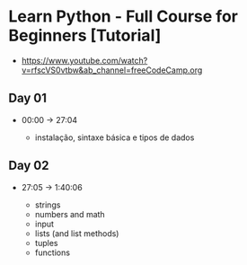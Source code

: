 # Learn Python - Full Course for Beginners [Tutorial]

- https://www.youtube.com/watch?v=rfscVS0vtbw&ab_channel=freeCodeCamp.org

## Day 01

- 00:00 -> 27:04

  - instalação, sintaxe básica e tipos de dados

## Day 02

- 27:05 -> 1:40:06

  - strings
  - numbers and math
  - input
  - lists (and list methods)
  - tuples
  - functions
